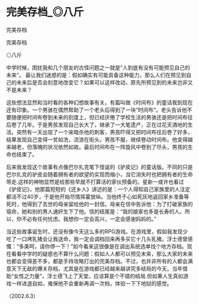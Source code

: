 # 完美存档_◎八斤

完美存档

完美存档

◎八斤

中学时候，困扰我和几个朋友的古怪问题之一就是“人到底有没有可能预见自己的未来”。 最让我们迷惑的是：假如确实有可能具备这种能力，那么人们在预见到自己的未来后是否会刻意地改变它？如果可以这样改动，原先所预见到的未来岂非又不是未来？

这些想法显然和当时看的各种幻想故事有关。有篇叫做《时间布》的童话我到现在还有印象。一个男骇在偶然帮助了一个老头后得到了一块“时间布”。老头告诉他不要随便把时间布卷到未来的刻度上，但已经厌倦了学校生活的男骇还是把时间布往后卷了几年。于是男孩发现自己长大了，继承了一大笔遗产，正在过花天酒地的生活。突然有一天出现了一个来暗杀他的刺客，男孩吓得又把时间布往后卷了好多，结果发现自己变得一贫如洗，流浪在街头。男孩不服，继续卷动时间布。他变得越来越老，但落魄的状况依然如故。最后时间布在一阵旋风中卷到了尽头，男孩的生命也结束了。

后来我发现这个故事有点像巴尔扎克笔下怪诞的《驴皮记》的童话版。不同的只是巴尔扎克的驴皮会随着拥有者的欲望的实现而缩小，当它消失时也把拥有者的生命带走.这样的神物显然是给那些早就不打算活的家伙预备的。星新一或许也看过《驴皮记》，他那篇短短的《还乡人》讲述的是：一个人得知自己家族里的人注定都活不过40岁，于是他开始尽情挥霍放纵。当他终于心如死灰地返回家乡准备等死时，他得到了去世的母亲留给他的一封信。母亲在信中告诉他：为了打破家族的宿命，她和别的男人通奸生下了他。信的结尾是：“我的娘家也多是长寿的人。所以，你不必有任何忧虑。我想你一定会高兴，一定会感谢妈妈的。”

当这些故事诞生时，还没有像今天这么多的RPG游戏。在游戏里，假如我发现少吃了一口烤乳猪会让我送命，我一定会调档回来再多买它十几头乳猪。浮士德曾感慨：“多美呵，请你停一下！”如今看来这很像是在调出系统选单找个地方存档。现在看看中学时的疑惑也不算什么问题：假如人人都可以预见未来，那么大家的未来也都会变得差不多，都是手持攻略打出的完美存档。不过，也并非所有的人都会满意天下无敌的爆关存档，尤其是在游戏都已经越来越讲究多结局的今天。当年借助“女性之力量”，浮士德飞上了天堂，应该算是个不错的结局.但如果人生真如游戏一样进退自如，难保他不会重新再调一次档，体验一下下地狱的感觉。

（2002.6.3）